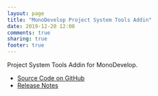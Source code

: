 ```yaml
---
layout: page
title: "MonoDevelop Project System Tools Addin"
date: 2019-12-20 12:00
comments: true
sharing: true
footer: true
---
```


Project System Tools Addin for MonoDevelop.

 * [Source Code on GitHub](https://github.com/mrward/monodevelop-project-system-tools)
 * [Release Notes](Releases/)
 